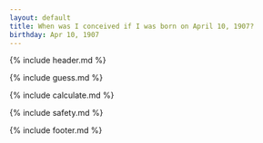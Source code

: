 ```yaml
---
layout: default
title: When was I conceived if I was born on April 10, 1907?
birthday: Apr 10, 1907
---
```


{% include header.md %}

{% include guess.md %}

{% include calculate.md %}

{% include safety.md %}

{% include footer.md %}




